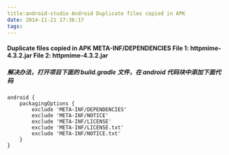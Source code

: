 ```yaml
---
title:android-studio Android Duplicate files copied in APK
date: 2014-11-21 17:36:17
tags:
---
```

#### Duplicate files copied in APK META-INF/DEPENDENCIES File 1: httpmime-4.3.2.jar File 2: httpmime-4.3.2.jar     
##### 解决办法，打开项目下面的 build.gradle 文件，在 android 代码块中添加下面代码

```
android {  
    packagingOptions {  
        exclude 'META-INF/DEPENDENCIES'  
        exclude 'META-INF/NOTICE'  
        exclude 'META-INF/LICENSE'  
        exclude 'META-INF/LICENSE.txt'  
        exclude 'META-INF/NOTICE.txt'  
    }  
}  
```